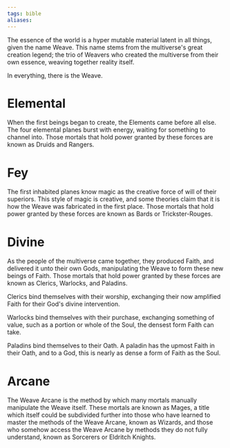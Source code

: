 ```yaml
---
tags: bible
aliases:
---
```

The essence of the world is a hyper mutable material latent in all things, given the name Weave. This name stems from the multiverse's great creation legend; the trio of Weavers who created the multiverse from their own essence, weaving together reality itself.

In everything, there is the Weave.

# Elemental
When the first beings began to create, the Elements came before all else. The four elemental planes burst with energy, waiting for something to channel into. Those mortals that hold power granted by these forces are known as Druids and Rangers.

# Fey
The first inhabited planes know magic as the creative force of will of their superiors. This style of magic is creative, and some theories claim that it is how the Weave was fabricated in the first place. Those mortals that hold power granted by these forces are known as Bards or Trickster-Rouges.

# Divine
As the people of the multiverse came together, they produced Faith, and delivered it unto their own Gods, manipulating the Weave to form these new beings of Faith. Those mortals that hold power granted by these forces are known as Clerics, Warlocks, and Paladins.

Clerics bind themselves with their worship, exchanging their now amplified Faith for their God's divine intervention.

Warlocks bind themselves with their purchase, exchanging something of value, such as a portion or whole of the Soul, the densest form Faith can take.

Paladins bind themselves to their Oath. A paladin has the upmost Faith in their Oath, and to a God, this is nearly as dense a form of Faith as the Soul.

# Arcane
The Weave Arcane is the method by which many mortals manually manipulate the Weave itself. These mortals are known as Mages, a title which itself could be subdivided further into those who have learned to master the methods of the Weave Arcane, known as Wizards, and those who somehow access the Weave Arcane by methods they do not fully understand, known as Sorcerers or Eldritch Knights.